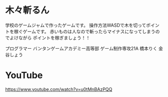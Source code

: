 # 木々斬るん

学校のゲームジャムで作ったゲームです。
操作方法WASDで木を切ってポイントを稼ぐゲームです。
赤いものは人なので斬ったらマイナスになってしまうのでよけながら
ポイントを稼ぎましょう！！


プログラマー
バンタンゲームアカデミー高等部
ゲーム制作専攻21A
橋本りく
金谷しょう

# YouTube
https://www.youtube.com/watch?v=u0tMnBAzPQQ
